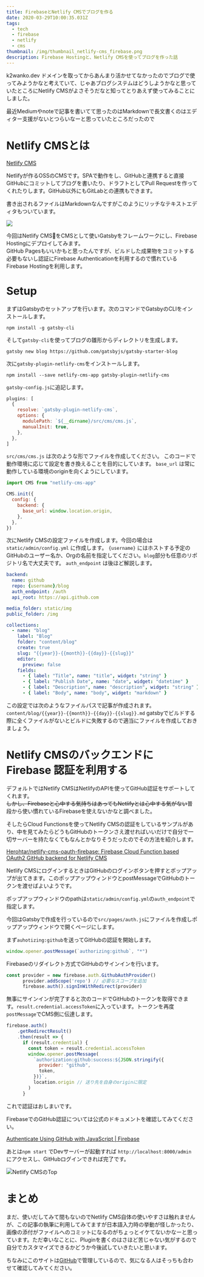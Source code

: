 ```yaml
---
title: FirebaseとNetlify CMSでブログを作る
date: 2020-03-29T10:00:35.031Z
tags:
  - tech
  - firebase
  - netlify
  - cms
thumbnail: /img/thumbnail_netlify-cms_firebase.png
description: Firebase Hostingと、Netlify CMSを使ってブログを作った話
---
```



k2wanko.dev ドメインを取ってからあんまり活かせてなかったのでブログで使ってみようかなと考えていて、じゃあブログシステムはどうしようかなと思っていたところにNetlify CMSがよさそうだなと知ってとりあえず使ってみることにしました。

最近Mediumやnoteで記事を書いてて思ったのはMarkdownで長文書くのはエディター支援がないとつらいなーと思っていたところだったので

# Netlify CMSとは

[Netlify CMS](https://www.netlifycms.org/)

Netlifyが作るOSSのCMSです。SPAで動作をし、GitHubと連携すると直接GitHubにコミットしてブログを書いたり、ドラフトとしてPull Requestを作ってくれたりします。GitHub以外にもGitLabとの連携もできます。

書き出されるファイルはMarkdownなんですがこのようにリッチなテキストエディタもついています。

![](/img/screen-shot-2020-03-29-at-18.40.49.png)

今回はNetlify CMSをCMSとして使いGatsbyをフレームワークにし、Firebase Hostingにデプロイしてみます。\
GitHub Pagesもいいかもと思ったんですが、ビルドした成果物をコミットする必要もないし認証にFirebase Authenticationを利用するので慣れているFirebase Hostingを利用します。

# Setup

まずはGatsbyのセットアップを行います。次のコマンドでGatsbyのCLIをインストールします。

```shell
npm install -g gatsby-cli
```

そして`gatsby-cli`を使ってブログの雛形からディレクトリを生成します。

```shell
gatsby new blog https://github.com/gatsbyjs/gatsby-starter-blog
```

次に`gatsby-plugin-netlify-cms`をインストールします。

```shell
npm install --save netlify-cms-app gatsby-plugin-netlify-cms
```

`gatsby-config.js`に追記します。

```javascript
plugins: [
  {
    resolve: `gatsby-plugin-netlify-cms`,
    options: {
      modulePath: `${__dirname}/src/cms/cms.js`,
      manualInit: true,
    },
  },
]
```

`src/cms/cms.js` は次のような形でファイルを作成してください。 このコードで動作環境に応じて設定を書き換えることを目的にしています。 `base_url` は常に動作している環境のoriginを向くようにしています。

```javascript
import CMS from "netlify-cms-app"

CMS.init({
  config: {
    backend: {
      base_url: window.location.origin,
    },
  },
})
```

次にNetlify CMSの設定ファイルを作成します。今回の場合は `static/admin/config.yml` に作成します。 `{username}` にはホストする予定のGitHubのユーザー名か、Orgの名前を指定してください。`blog`部分も任意のリポジトリ名で大丈夫です。 `auth_endpoint` は後ほど解説します。

```yaml
backend:
  name: github
  repo: {username}/blog
  auth_endpoint: /auth
  api_root: https://api.github.com

media_folder: static/img
public_folder: /img

collections:
  - name: "blog"
    label: "Blog"
    folder: "content/blog"
    create: true
    slug: "{{year}}-{{month}}-{{day}}-{{slug}}"
    editor:
      preview: false
    fields:
      - { label: "Title", name: "title", widget: "string" }
      - { label: "Publish Date", name: "date", widget: "datetime" }
      - { label: "Description", name: "description", widget: "string" }
      - { label: "Body", name: "body", widget: "markdown" }
```

この設定では次のようなファイルパスで記事が作成されます。 `content/blog/{{year}}-{{month}}-{{day}}-{{slug}}.md` gatsbyでビルドする際に全くファイルがないとビルドに失敗するので適当にファイルを作成しておきましょう。

# Netlify CMSのバックエンドにFirebase 認証を利用する

デフォルトではNetlify CMSはNetlifyのAPIを使ってGitHub認証をサポートしてくれます。\
~~しかし、Firebaseと心中する気持ちはあってもNetlifyとは心中する気がない~~普段から使い慣れているFirebaseを使えないかなと調べました。

そしたらCloud Functionsを使ってNetlify CMSの認証をしているサンプルがあり、中を見てみたらどうもGitHubのトークンさえ渡せればいいだけで自分で一切サーバーを持たなくてもなんとかなりそうだったのでその方法を紹介します。

[Herohtar/netlify-cms-oauth-firebase: Firebase Cloud Function based OAuth2 GitHub backend for Netlify CMS](https://github.com/Herohtar/netlify-cms-oauth-firebase)

Netlify CMSにログインするときはGitHubのログインボタンを押すとポップアップが出てきます。このポップアップウィンドウとpostMessageでGitHubのトークンを渡せばよいようです。

ポップアップウィンドウのpathは`static/admin/config.yml`の`auth_endpoint`で指定します。

今回はGatsbyで作成を行っているので`src/pages/auth.js`にファイルを作成しポップアップウィンドウで開くページにします。

まず`auhotizing:github`を送ってGitHubの認証を開始します。

```javascript
window.opener.postMessage(`authorizing:github`, "*")
```

Firebaseのリダイレクト方式でGitHubのサインインを行います。

```javascript
const provider = new firebase.auth.GithubAuthProvider()
      provider.addScope('repo') // 必要なスコープを追加
      firebase.auth().signInWithRedirect(provider)
```

無事にサインインが完了すると次のコードでGitHubのトークンを取得できます。`result.credential.accessToken`に入っています。トークンを再度`postMessage`でCMS側に伝達します。

```javascript
firebase.auth()
    .getRedirectResult()
    .then(result => {
      if (result.credential) {
        const token = result.credential.accessToken
        window.opener.postMessage(
          `authorization:github:success:${JSON.stringify({
            provider: "github",
            token,
          })}`,
          location.origin // 送り先を自身のoriginに限定
        )
      }
```

これで認証はおしまいです。

FirebaseでのGitHub認証については公式のドキュメントを確認してみてください。

[Authenticate Using GitHub with JavaScript | Firebase](https://firebase.google.com/docs/auth/web/github-auth)

あとは`npm start` でDevサーバーが起動すれば `http://localhost:8000/admin` にアクセスし、GitHubログインできれば完了です。

![Netlify CMSのTop](/img/screen-shot-2020-03-29-at-18.32.14.png "Netlify CMSのTop")

# まとめ

まだ、使いだしてみて間もないのでNetlify CMS自体の使いやすさは触れませんが、この記事の執筆に利用してみてますが日本語入力時の挙動が怪しかったり、画像の添付がファイルへのコミットになるのがちょっとイケてないかなーと思っています。ただ幸いなことに、Pluginを書くのはさほど苦じゃない気がするので自分でカスタマイズできるかどうか今後試していきたいと思います。

ちなみにこのサイトは[GitHub](https://github.com/k2wanko/k2wanko.dev)で管理しているので、気になる人はそっちも合わせて確認してみてください。